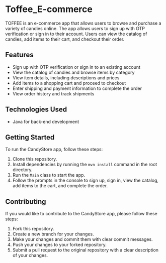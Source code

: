 # Toffee_E-commerce


TOFFEE is an e-commerce app that allows users to browse and purchase a variety of candies online. The app allows users to sign up with OTP verification or sign in to their account. Users can view the catalog of candies, add items to their cart, and checkout their order.

## Features

- Sign up with OTP verification or sign in to an existing account
- View the catalog of candies and browse items by category
- View item details, including descriptions and prices
- Add items to a shopping cart and proceed to checkout
- Enter shipping and payment information to complete the order
- View order history and track shipments

## Technologies Used

- Java for back-end development

## Getting Started

To run the CandyStore app, follow these steps:

1. Clone this repository.
2. Install dependencies by running the `mvn install` command in the root directory.
3. Run the `Main` class to start the app.
4. Follow the prompts in the console to sign up, sign in, view the catalog, add items to the cart, and complete the order.

## Contributing

If you would like to contribute to the CandyStore app, please follow these steps:

1. Fork this repository.
2. Create a new branch for your changes.
3. Make your changes and commit them with clear commit messages.
4. Push your changes to your forked repository.
5. Submit a pull request to the original repository with a clear description of your changes.

